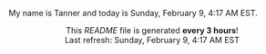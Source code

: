 My name is Tanner and today is Sunday, February 9, 4:17 AM EST.

<p align="center">This <i>README</i> file is generated <b>every 3 hours</b>!</br>Last refresh: Sunday, February 9, 4:17 AM EST<br /></p>
